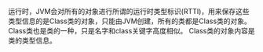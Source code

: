 运行时，JVM会对所有的对象进行所谓的运行时类型标识(RTTI)，用来保存这些类型信息的是Class类的对象，只能由JVM创建，所有的类都是Class类的对象。
Class类也是类的一种，只是名字和class关键字高度相似。
Class类的对象内容是类的类型信息。
